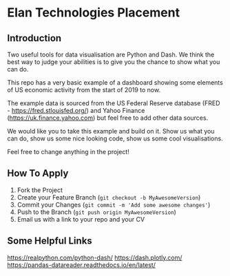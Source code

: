 # Elan Technologies Placement

## Introduction

Two useful tools for data visualisation are Python and Dash. We think the best way to judge your abilities is to give you the chance to show what you can do.

This repo has a very basic example of a dashboard showing some elements of US economic activity from the start of 2019 to now.

The example data is sourced from the US Federal Reserve database (FRED - https://fred.stlouisfed.org/) and Yahoo Finance (https://uk.finance.yahoo.com) but feel free to add other data sources.

We would like you to take this example and build on it. Show us what you can do, show us some nice looking code, show us some cool visualisations.

Feel free to change anything in the project!

## How To Apply

1. Fork the Project
2. Create your Feature Branch (`git checkout -b MyAwesomeVersion`)
3. Commit your Changes (`git commit -m 'Add some awesome changes'`)
4. Push to the Branch (`git push origin MyAwesomeVersion`)
5. Email us with a link to your repo and your CV

## Some Helpful Links
https://realpython.com/python-dash/
https://dash.plotly.com/
https://pandas-datareader.readthedocs.io/en/latest/
